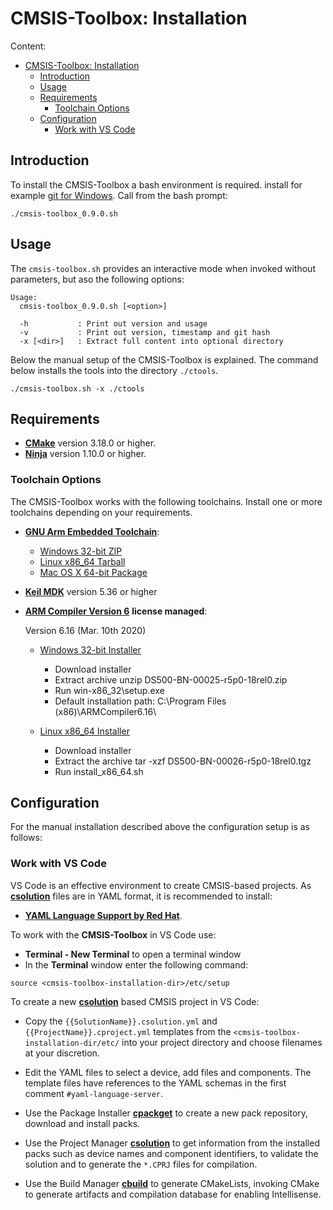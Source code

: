 # CMSIS-Toolbox: Installation

Content:

- [CMSIS-Toolbox: Installation](#cmsis-toolbox-installation)
  - [Introduction](#introduction)
  - [Usage](#usage)
  - [Requirements](#requirements)
    - [Toolchain Options](#toolchain-options)
  - [Configuration](#configuration)
    - [Work with VS Code](#work-with-vs-code)
  
## Introduction

To install the CMSIS-Toolbox a bash environment is required. install for example [git for Windows](https://gitforwindows.org). Call from the bash prompt:

```
./cmsis-toolbox_0.9.0.sh
```

## Usage

The `cmsis-toolbox.sh` provides an interactive mode when invoked without parameters, but aso the following options:

```
Usage:
  cmsis-toolbox_0.9.0.sh [<option>]

  -h           : Print out version and usage
  -v           : Print out version, timestamp and git hash
  -x [<dir>]   : Extract full content into optional directory
```

Below the manual setup of the CMSIS-Toolbox is explained. The command below installs the tools into the directory `./ctools`.
```
./cmsis-toolbox.sh -x ./ctools
```

## Requirements

- [**CMake**](https://cmake.org/download) version 3.18.0 or higher.
- [**Ninja**](https://github.com/ninja-build/ninja/releases) version 1.10.0 or higher.

### Toolchain Options

The CMSIS-Toolbox works with the following toolchains. Install one or more toolchains depending on your requirements.

- [**GNU Arm Embedded Toolchain**](https://developer.arm.com/tools-and-software/open-source-software/developer-tools/gnu-toolchain/gnu-rm/downloads):
  - [Windows 32-bit ZIP](https://developer.arm.com/-/media/Files/downloads/gnu-rm/10-2020q4/gcc-arm-none-eabi-10-2020-q4-major-win32.exe)
  - [Linux x86_64 Tarball](https://developer.arm.com/-/media/Files/downloads/gnu-rm/10-2020q4/gcc-arm-none-eabi-10-2020-q4-major-x86_64-linux.tar.bz2)
  - [Mac OS X 64-bit Package](https://developer.arm.com/-/media/Files/downloads/gnu-rm/10-2020q4/gcc-arm-none-eabi-10-2020-q4-major-mac.pkg)

- [**Keil MDK**](http://www.keil.com/mdk5/install) version 5.36 or higher 

- [**ARM Compiler Version 6**](https://developer.arm.com/tools-and-software/embedded/arm-compiler/downloads/version-6) **license managed**:

  Version 6.16 (Mar. 10th 2020)
  - [Windows 32-bit Installer](https://developer.arm.com/-/media/Files/downloads/compiler/DS500-BN-00025-r5p0-18rel0.zip)

    - Download installer
    - Extract archive unzip DS500-BN-00025-r5p0-18rel0.zip
    - Run win-x86_32\setup.exe
    - Default installation path: C:\Program Files (x86)\ARMCompiler6.16\

  - [Linux x86_64 Installer](https://developer.arm.com/-/media/Files/downloads/compiler/DS500-BN-00026-r5p0-18rel0.tgz)
    - Download installer
    - Extract the archive tar -xzf DS500-BN-00026-r5p0-18rel0.tgz
    - Run install_x86_64.sh

## Configuration

For the manual installation described above the configuration setup is as follows:



### Work with VS Code

VS Code is an effective environment to create CMSIS-based projects.  As [**csolution**](../../projmgr/docs/Manual/Overview.md) files are in YAML format, it is recommended to install:

- [**YAML Language Support by Red Hat**](https://marketplace.visualstudio.com/items?itemName=redhat.vscode-yaml).

To work with the **CMSIS-Toolbox** in VS Code use:

- **Terminal - New Terminal** to open a terminal window
- In the **Terminal** window enter the following command:
```
source <cmsis-toolbox-installation-dir>/etc/setup
```

To create a new [**csolution**](projmgr/docs/Manual/Overview.md) based CMSIS project in VS Code:

- Copy the `{{SolutionName}}.csolution.yml` and `{{ProjectName}}.cproject.yml` templates from the `<cmsis-toolbox-installation-dir/etc/` into your project directory and choose filenames at your discretion.

- Edit the YAML files to select a device, add files and components. The template files have references to the YAML schemas in the first comment `#yaml-language-server`.

- Use the Package Installer [**cpackget**](../../cpackget/docs/cpackget.md) to create a new pack repository, download and install packs.

- Use the Project Manager [**csolution**](../../projmgr/docs/Manual/Overview.md) to get information from the installed packs such as device names and component identifiers, to validate the solution and to generate the `*.CPRJ` files for compilation.

- Use the Build Manager [**cbuild**](../../projmgr/docs/cbuild.md) to generate CMakeLists, invoking CMake to generate artifacts and compilation database for enabling Intellisense.
